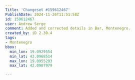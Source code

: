```yaml
---
Title: 'Changeset #159612467'
PublishDate: 2024-11-26T11:51:58Z
id: 159612467
user: Andrew Serge
comment: Added and corrected details in Bar, Montenegro.
created_by: iD 2.30.4
tags:
- Montenegro
bbox:
  min_lon: 19.0929554
  min_lat: 42.0968514
  max_lon: 19.0955293
  max_lat: 42.0987979

---
```

